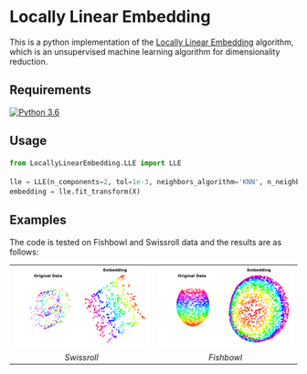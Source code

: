 # Locally Linear Embedding
This is a python implementation of the [Locally Linear Embedding](https://cs.nyu.edu/~roweis/lle/algorithm.html) algorithm,
which is an unsupervised machine learning algorithm for dimensionality reduction.

## Requirements 
[![Python 3.6](https://img.shields.io/badge/python-3.6-blue.svg)](https://www.python.org/downloads/release/python-360/)

## Usage 
``` python
from LocallyLinearEmbedding.LLE import LLE

lle = LLE(n_components=2, tol=1e-3, neighbors_algorithm='KNN', n_neighbors=30)           
embedding = lle.fit_transform(X)
```

## Examples
The code is tested on Fishbowl and Swissroll data and the results are as follows:

<center>
<div>
  <table>
    <tr>
      <td><img src="plots/SwissRoll.png"/></td>
      <td><img src="plots/FishBowl.png"/></td>
    </tr>
    <tr>
      <td align="center"><em>Swissroll</em></td>
      <td align="center"><em>Fishbowl</em></td>
    </tr>
  </table>
</div>
</center>

